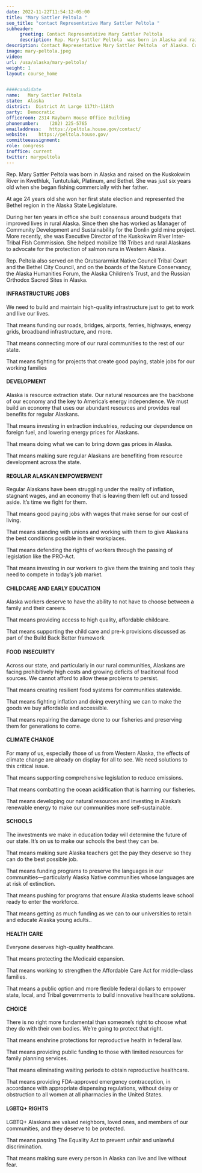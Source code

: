 ```yaml
---
date: 2022-11-22T11:54:12-05:00
title: "Mary Sattler Peltola "
seo_title: "contact Representative Mary Sattler Peltola "
subheader:
     greeting: Contact Representative Mary Sattler Peltola  
     description: Rep. Mary Sattler Peltola  was born in Alaska and raised on the Kuskokwim River in Kwethluk, Tuntutuliak, Platinum, and Bethel. She was just six years old when she began fishing commercially with her father.
description: Contact Representative Mary Sattler Peltola  of Alaska. Contact information for Mary Sattler Peltola  includes email address, phone number, and mailing address.
image: mary-peltola.jpeg
video: 
url: /usa/alaska/mary-peltola/
weight: 1
layout: course_home


####candidate
name:	Mary Sattler Peltola 
state:	Alaska
district:  District At Large 117th-118th
party:	Democratic
officeroom:	2314 Rayburn House Office Building
phonenumber:	(202) 225-5765
emailaddress:	https://peltola.house.gov/contact/
website:	https://peltola.house.gov/
committeeassignment: 
role: congress
inoffice: current
twitter: marypeltola
---
```


Rep. Mary Sattler Peltola  was born in Alaska and raised on the Kuskokwim River in Kwethluk, Tuntutuliak, Platinum, and Bethel. She was just six years old when she began fishing commercially with her father.

At age 24 years old she won her first state election and represented the Bethel region in the Alaska State Legislature.

During her ten years in office she built consensus around budgets that  improved lives in rural Alaska. Since then she has worked as Manager of Community Development and Sustainability for the Donlin gold mine project. More recently, she was Executive Director of the  Kuskokwim River Inter-Tribal Fish Commission. She  helped mobilize 118 Tribes and rural Alaskans to advocate for the protection of salmon runs in Western Alaska.

Rep. Peltola also served on the Orutsararmiut Native Council Tribal Court and the Bethel City Council, and on the boards of the Nature Conservancy, the Alaska Humanities Forum, the Alaska Children’s Trust, and the Russian Orthodox Sacred Sites in Alaska.

#### INFRASTRUCTURE JOBS
We need to build and maintain high-quality infrastructure just to get to work and live our lives. 

That means funding our roads, bridges, airports, ferries, highways, energy grids, broadband infrastructure, and more.

That means connecting more of our rural communities to the rest of our state.

That means fighting for projects that create good paying, stable jobs for our working families

#### DEVELOPMENT
Alaska is resource extraction state. Our natural resources are the backbone of our economy and the key to America’s energy independence. We must build an economy that uses our abundant resources and provides real benefits for regular Alaskans.

That means investing in extraction industries, reducing our dependence on foreign fuel, and lowering energy prices for Alaskans.

That means doing what we can to bring down gas prices in Alaska.

That means making sure regular Alaskans are benefiting from resource development across the state.

#### REGULAR ALASKAN EMPOWERMENT
Regular Alaskans have been struggling under the reality of inflation, stagnant wages, and an economy that is leaving them left out and tossed aside. It’s time we fight for them.

That means good paying jobs with wages that make sense for our cost of living.

That means standing with unions and working with them to give Alaskans the best conditions possible in their workplaces.

That means defending the rights of workers through the passing of legislation like the PRO-Act.

That means investing in our workers to give them the training and tools they need to compete in today’s job market.

#### CHILDCARE AND EARLY EDUCATION
Alaska workers deserve to have the ability to not have to choose between a family and their careers.

That means providing access to high quality, affordable childcare.

That means supporting the child care and pre-k provisions discussed as part of the Build Back Better framework

#### FOOD INSECURITY
Across our state, and particularly in our rural communities, Alaskans are facing prohibitively high costs and growing deficits of traditional food sources. We cannot afford to allow these problems to persist. 

That means creating resilient food systems for communities statewide.

That means fighting inflation and doing everything we can to make the goods we buy affordable and accessible.

That means repairing the damage done to our fisheries and preserving them for generations to come.

#### CLIMATE CHANGE
For many of us, especially those of us from Western Alaska, the effects of climate change are already on display for all to see. We need solutions to this critical issue.

That means supporting comprehensive legislation to reduce emissions.

That means combatting the ocean acidification that is harming our fisheries.

That means developing our natural resources and investing in Alaska’s renewable energy to make our communities more self-sustainable.

#### SCHOOLS
The investments we make in education today will determine the future of our state. It’s on us to make our schools the best they can be.

That means making sure Alaska teachers get the pay they deserve so they can do the best possible job.

That means funding programs to preserve the languages in our communities—particularly Alaska Native communities whose languages are at risk of extinction.

That means pushing for programs that ensure Alaska students leave school ready to enter the workforce.

That means getting as much funding as we can to our universities to retain and educate Alaska young adults..

#### HEALTH CARE
Everyone deserves high-quality healthcare. 

That means protecting the Medicaid expansion.

That means working to strengthen the Affordable Care Act for middle-class families. 

That means a public option and more flexible federal dollars to empower state, local, and Tribal governments to build innovative healthcare solutions. 

#### CHOICE
There is no right more fundamental than someone’s right to choose what they do with their own bodies. We’re going to protect that right.

That means enshrine protections for reproductive health in federal law.

That means providing public funding to those with limited resources for family planning services.

That means eliminating waiting periods to obtain reproductive healthcare.

That means providing FDA-approved emergency contraception, in accordance with appropriate dispensing regulations, without delay or obstruction to all women at all pharmacies in the United States.

#### LGBTQ+ RIGHTS
LGBTQ+ Alaskans are valued neighbors, loved ones, and members of our communities, and they deserve to be protected.

That means passing The Equality Act to prevent unfair and unlawful discrimination.

That means making sure every person in Alaska can live and live without fear.